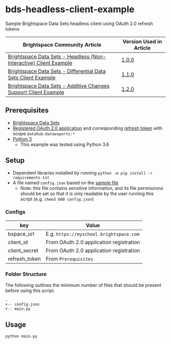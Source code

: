# bds-headless-client-example
Sample Brightspace Data Sets headless client using OAuth 2.0 refresh tokens

| Brightspace Community Article | Version Used in Article |
| ----------------------------- | ----------------------- |
| [Brightspace Data Sets - Headless (Non-Interactive) Client Example](https://community.brightspace.com/s/article/ka1610000000poFAAQ/Brightspace-Data-Sets-Headless-Non-Interactive-Client-Example) | [1.0.0](https://github.com/Brightspace/bds-headless-client-example/tree/1.0.0)
| [Brightspace Data Sets - Differential Data Sets Client Example](https://community.brightspace.com/s/article/ka3610000005uzcAAA/Brightspace-Data-Sets-Differential-Data-Sets-Client-Example) | [1.1.0](https://github.com/Brightspace/bds-headless-client-example/tree/1.1.0)
| [Brightspace Data Sets - Additive Changes Support Client Example](https://community.brightspace.com/s/article/ka3610000005uzhAAA/Brightspace-Data-Sets-Additive-Changes-Support-Client-Example) | [1.2.0](https://github.com/Brightspace/bds-headless-client-example/tree/1.2.0)

## Prerequisites

* [Brightspace Data
  Sets](https://community.brightspace.com/s/question/0D56100000xrq5eCAA/)
* [Registered OAuth 2.0
  application](http://docs.valence.desire2learn.com/basic/oauth2.html) and
  corresponding [refresh
  token](https://community.brightspace.com/s/article/ka1610000000pYqAAI/How-to-obtain-an-OAuth-2-0-Refresh-Token)
  with scope `datahub:dataexports:*`
* [Python 3](https://www.python.org/)
  * This example was tested using Python 3.6

## Setup

* Dependent libraries installed by running `python -m pip install -r
  requirements.txt`
* A file named `config.json` based on the [sample file](config-sample.json)
  * Note: this file contains sensitive information, and its file permissions
    should be set so that it is only readable by the user running this script
    (e.g. `chmod 600 config.json`)

### Configs

| key           | Value                                       |
| ------------- | ------------------------------------------- |
| bspace_url    | E.g. `https://myschool.brightspace.com`     |
| client_id     | From OAuth 2.0 application registration     |
| client_secret | From OAuth 2.0 application registration     |
| refresh_token | From `Prerequisites`                        |

### Folder Structure

The following outlines the minimum number of files that should be present before
using this script.

```
.
+-- config.json
+-- main.py
```

## Usage

```bash
python main.py
```

